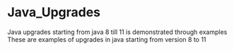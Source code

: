 # Java_Upgrades
Java upgrades starting from java 8 till 11 is demonstrated through examples
These are examples of upgrades in java starting from version 8 to 11

